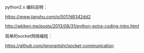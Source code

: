 python2.x 编码说明：

https://www.jianshu.com/p/5017d8342dd2

http://wklken.me/posts/2013/08/31/python-extra-coding-intro.html



简单的socket网络编程：

https://github.com/ignorantshr/socket-communication

